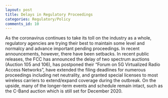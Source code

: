 ```yaml
---
layout: post
title: Delays in Regulatory Proceedings
categories: Regulatory/Policy
comments_id: 10
---
```


As the coronavirus continues to take its toll on the industry as a whole, regulatory agencies are trying their best to maintain some level and normalcy and advance important pending proceedings.  In recent announcements, however, there have been setbacks.  In recent public releases, the FCC has announced the delay of two spectrum auctions (Auction 105 and 106), has postponed their “Forum on 5G Virtualized Radio Access Networks”, have extended the filing deadlines for numerous proceedings including net neutrality, and granted special licenses to most wireless carriers to extend/expand coverage during the outbreak.  On the upside, many of the longer-term events and schedule remain intact, such as the C-Band auction which is still set for December 2020.
